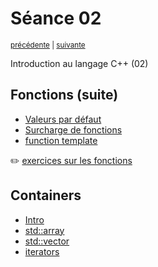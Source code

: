 # Séance 02

<p><sup><a href="../s01">précédente</a> | <a href="../s03">suivante</a></sup></p>

Introduction au langage C++ (02)

## Fonctions (suite)

- [Valeurs par défaut](../cours/functions.md#valeurs-par-défaut)
- [Surcharge de fonctions](../cours/functions.md#surcharge-de-fonctions)
- [function template](../cours/functions.md#function-template)

:pencil2: [exercices sur les fonctions](../cours/exercices/functions.md)

## Containers

- [Intro](../cours/containers.md#containers)
- [std::array](../cours/containers.md#stdarray)
- [std::vector](../cours/containers.md#stdvector)
- [iterators](../cours/containers.md#iterateurs)
